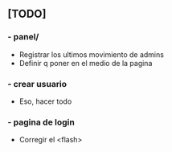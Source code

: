 ## [TODO]

### - panel/

- Registrar los ultimos movimiento de admins
- Definir q poner en el medio de la pagina


### - crear usuario

- Eso, hacer todo


### - pagina de login 

- Corregir el \<flash>